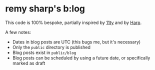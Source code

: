 # remy sharp's b:log

This code is 100% bespoke, partially inspired by [11ty](https://11ty.io) and by [Harp](https://web.archive.org/web/20180309072152/http://harpjs.com/).

A few notes:

- Dates in blog posts are UTC (this bugs me, but it's necessary)
- Only the `public` directory is published
- Blog posts exist in `public/blog`
- Blog posts can be scheduled by using a future date, or specifically marked as draft
